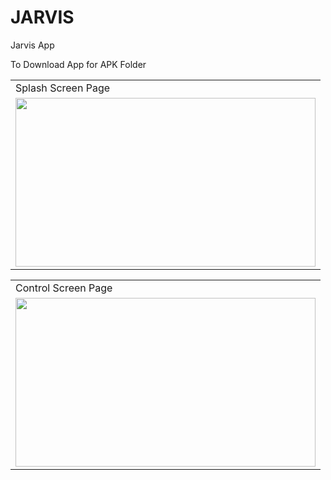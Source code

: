 # JARVIS
Jarvis   App

To Download App for
APK Folder
<table>
  <tr>
    <td>Splash Screen Page</td>
   
  </tr>
  <tr>
     <td><img src="pics/.jpeg" width=480 height=270></td>
 

  </tr>
 </table>
 <table>
  <tr>
    <td>Control Screen Page</td>
   
  </tr>
  <tr>
      <td><img src="pics/.jpeg" width=480 height=270></td>
 

  </tr>
 </table>
